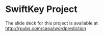 # SwiftKey Project

The slide deck for this project is available at http://rpubs.com/caoa/wordprediction
